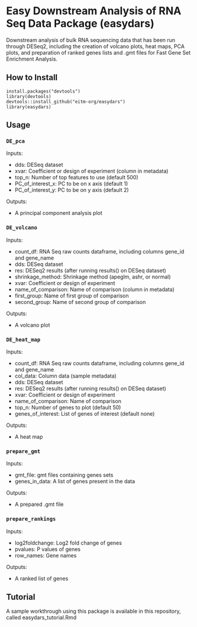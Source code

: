 # Easy Downstream Analysis of RNA Seq Data Package (easydars) 
Downstream analysis of bulk RNA sequencing data that has been run through DESeq2, including the creation of volcano plots, heat maps, PCA plots, and preparation of ranked genes lists and .gmt files for Fast Gene Set Enrichment Analysis.

## How to Install
```
install.packages("devtools")
library(devtools)
devtools::install_github("eitm-org/easydars")
library(easydars)
```

## Usage
### `DE_pca`
Inputs:
- dds: DESeq dataset
- xvar: Coefficient or design of experiment (column in metadata)
- top_n: Number of top features to use (default 500)
- PC_of_interest_x: PC to be on x axis (default 1)
- PC_of_interest_y: PC to be on y axis (default 2)
  
Outputs:
- A principal component analysis plot 

### `DE_volcano`
Inputs:
- count_df: RNA Seq raw counts dataframe, including columns gene_id and gene_name
- dds: DESeq dataset
- res: DESeq2 results (after running results() on DESeq dataset)
- shrinkage_method: Shrinkage method (apeglm, ashr, or normal)
- xvar: Coefficient or design of experiment
- name_of_comparison: Name of comparison (column in metadata)
- first_group: Name of first group of comparison
- second_group: Name of second group of comparison
  
Outputs:
- A volcano plot

### `DE_heat_map`
Inputs:
- count_df: RNA Seq raw counts dataframe, including columns gene_id and gene_name
- col_data: Column data (sample metadata)
- dds: DESeq dataset
- res: DESeq2 results (after running results() on DESeq dataset)
- xvar: Coefficient or design of experiment
- name_of_comparison: Name of comparison
- top_n: Number of genes to plot (default 50)
- genes_of_interest: List of genes of interest (default none)
  
Outputs: 
- A heat map

### `prepare_gmt`
Inputs:
- gmt_file: gmt files containing genes sets
- genes_in_data: A list of genes present in the data

Outputs:
- A prepared .gmt file

### `prepare_rankings`
Inputs:
- log2foldchange: Log2 fold change of genes
- pvalues: P values of genes
- row_names: Gene names

Outputs:
- A ranked list of genes

## Tutorial
A sample workthrough using this package is available in this repository, called easydars_tutorial.Rmd
